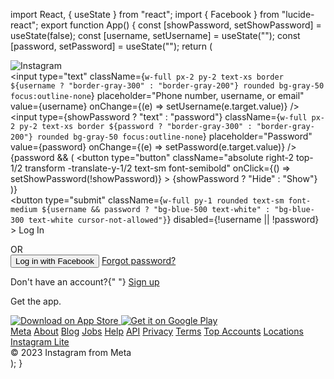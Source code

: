 import React, { useState } from "react";
import { Facebook } from "lucide-react";
export function App() {
  const [showPassword, setShowPassword] = useState(false);
  const [username, setUsername] = useState("");
  const [password, setPassword] = useState("");
  return (
    <div className="flex flex-col items-center justify-center min-h-screen bg-gray-50 px-4">
      <div className="w-full max-w-sm">
        <div className="bg-white p-8 border border-gray-300 mb-4 flex flex-col items-center">
          <img
            src="https://www.instagram.com/static/images/web/mobile_nav_type_logo.png/735145cfe0a4.png"
            alt="Instagram"
            className="mb-8 h-12"
          />
          <form className="w-full">
            <div className="mb-2">
              <div className="relative">
                <input
                  type="text"
                  className={`w-full px-2 py-2 text-xs border ${username ? "border-gray-300" : "border-gray-200"} rounded bg-gray-50 focus:outline-none`}
                  placeholder="Phone number, username, or email"
                  value={username}
                  onChange={(e) => setUsername(e.target.value)}
                />
              </div>
            </div>
            <div className="mb-4">
              <div className="relative">
                <input
                  type={showPassword ? "text" : "password"}
                  className={`w-full px-2 py-2 text-xs border ${password ? "border-gray-300" : "border-gray-200"} rounded bg-gray-50 focus:outline-none`}
                  placeholder="Password"
                  value={password}
                  onChange={(e) => setPassword(e.target.value)}
                />
                {password && (
                  <button
                    type="button"
                    className="absolute right-2 top-1/2 transform -translate-y-1/2 text-sm font-semibold"
                    onClick={() => setShowPassword(!showPassword)}
                  >
                    {showPassword ? "Hide" : "Show"}
                  </button>
                )}
              </div>
            </div>
            <button
              type="submit"
              className={`w-full py-1 rounded text-sm font-medium ${username && password ? "bg-blue-500 text-white" : "bg-blue-300 text-white cursor-not-allowed"}`}
              disabled={!username || !password}
            >
              Log In
            </button>
          </form>
          <div className="flex items-center w-full my-4">
            <div className="flex-1 h-px bg-gray-300"></div>
            <div className="px-4 text-sm font-semibold text-gray-500">OR</div>
            <div className="flex-1 h-px bg-gray-300"></div>
          </div>
          <button className="flex items-center justify-center text-sm font-semibold text-blue-900 mb-4">
            <Facebook size={16} className="mr-2 text-blue-900" />
            Log in with Facebook
          </button>
          <a href="#" className="text-xs text-blue-900 mb-4">
            Forgot password?
          </a>
        </div>
        <div className="bg-white p-6 border border-gray-300 text-center">
          <p className="text-sm">
            Don't have an account?{" "}
            <a href="#" className="text-blue-500 font-semibold">
              Sign up
            </a>
          </p>
        </div>
        <div className="mt-4 text-center">
          <p className="text-sm mb-4">Get the app.</p>
          <div className="flex justify-center space-x-2">
            <a href="#" className="block">
              <img
                src="https://www.instagram.com/static/images/appstore-install-badges/badge_ios_english-en.png/180ae7a0bcf7.png"
                alt="Download on App Store"
                className="h-10"
              />
            </a>
            <a href="#" className="block">
              <img
                src="https://www.instagram.com/static/images/appstore-install-badges/badge_android_english-en.png/e9cd846dc748.png"
                alt="Get it on Google Play"
                className="h-10"
              />
            </a>
          </div>
        </div>
      </div>
      <div className="mt-6 text-center text-xs text-gray-500">
        <div className="flex flex-wrap justify-center gap-x-4 gap-y-2 mb-4">
          <a href="#">Meta</a>
          <a href="#">About</a>
          <a href="#">Blog</a>
          <a href="#">Jobs</a>
          <a href="#">Help</a>
          <a href="#">API</a>
          <a href="#">Privacy</a>
          <a href="#">Terms</a>
          <a href="#">Top Accounts</a>
          <a href="#">Locations</a>
          <a href="#">Instagram Lite</a>
        </div>
        <div>© 2023 Instagram from Meta</div>
      </div>
    </div>
  );
}
